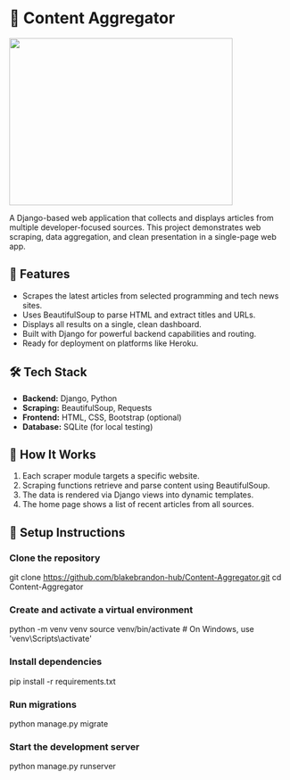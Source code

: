# 📰 Content Aggregator

<img src='https://user-images.githubusercontent.com/50201165/113705217-03ea2400-9692-11eb-84b2-f04e8c759209.jpg' width='400' height='300'>

A Django-based web application that collects and displays articles from multiple developer-focused sources. This project demonstrates web scraping, data aggregation, and clean presentation in a single-page web app.

## 🌟 Features

- Scrapes the latest articles from selected programming and tech news sites.
- Uses BeautifulSoup to parse HTML and extract titles and URLs.
- Displays all results on a single, clean dashboard.
- Built with Django for powerful backend capabilities and routing.
- Ready for deployment on platforms like Heroku.

## 🛠️ Tech Stack

- **Backend:** Django, Python
- **Scraping:** BeautifulSoup, Requests
- **Frontend:** HTML, CSS, Bootstrap (optional)
- **Database:** SQLite (for local testing)

## 🧪 How It Works

1. Each scraper module targets a specific website.
2. Scraping functions retrieve and parse content using BeautifulSoup.
3. The data is rendered via Django views into dynamic templates.
4. The home page shows a list of recent articles from all sources.

## 🔧 Setup Instructions

### Clone the repository
git clone https://github.com/blakebrandon-hub/Content-Aggregator.git
cd Content-Aggregator

### Create and activate a virtual environment
python -m venv venv
source venv/bin/activate  # On Windows, use 'venv\Scripts\activate'

### Install dependencies
pip install -r requirements.txt

### Run migrations
python manage.py migrate

### Start the development server
python manage.py runserver



